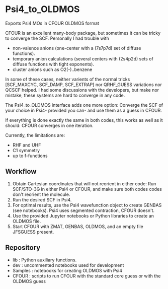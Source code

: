# Psi4_to_OLDMOS

Exports Psi4 MOs in CFOUR OLDMOS format 

CFOUR is an excellent many-body package, but sometimes it can be tricky to converge
the SCF. Personally I had trouble with
* non-valence anions (one-center with a (7s7p7d) set of diffuse functions).
* temporary anion calculations (several centers with (2s4p2d) sets of diffuse functions with tight exponents).
* cluster anions such as O2(-)..benzene

In some of these cases, neither varients of the normal tricks [SCF_MAXCYC, SCF_DAMP, SCF_EXTRAP] nor QRHF_GUESS variations nor QCSCF helped. 
I had some discussions with the developers, but make nor mistake, these systems are hard to converge in any code.

The Psi4_to_OLDMOS interface adds one more option: Converge the SCF of your choice in Psi4- provided you can- and use them as a guess in CFOUR.

If everything is done exactly the same in both codes, this works as well as it should: CFOUR converges in one iteration.

Currently, the limitations are:
* RHF and UHF
* C1 symmetry
* up to f-functions

## Workflow

1. Obtain Cartesian coordinates that will not reorient in either code: 
Run SCF/STO-3G in either Psi4 or CFOUR, and make sure both codes codes don't reorient the molecule.
2. Run the desired SCF in Psi4.
3. For optimal results, use the Psi4 wavefunction object to create GENBAS (see notebooks). Psi4 uses segmented contraction, CFOUR doesn't. 
4. Use the provided Jupyter notebooks or Python libraries to create an OLDMOS file.
4. Start CFOUR with ZMAT, GENBAS, OLDMOS, and an empty file JFSGUESS present.

## Repository

* lib : Python auxiliary functions.
* dev : uncommented notebooks used for development
* Samples : notebooks for creating OLDMOS with Psi4
* CFOUR : scripts to run CFOUR with the standard core guess or with the OLDMOS guess 
